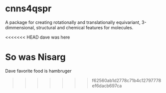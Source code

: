 # cnns4qspr
A package for creating rotationally and translationally equivariant, 3-dimmensional, structural and chemical features for molecules. 

<<<<<<< HEAD
dave was here


So was Nisarg
=======
Dave favorite food is hambruger
>>>>>>> f62560ab1d2778c71b4c12797778ef6dacb697ca
